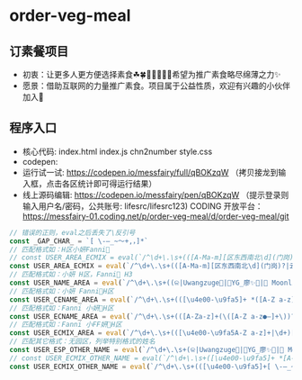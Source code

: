 # order-veg-meal

## 订素餐项目
- 初衷：让更多人更方便选择素食☘🍀🌱🌾🌽🥬🍎希望为推广素食略尽绵薄之力✨
- 愿景：借助互联网的力量推广素食。项目属于公益性质，欢迎有兴趣的小伙伴加入💫

## 程序入口
- 核心代码: index.html index.js chn2number style.css
- codepen: 
- 运行试一试: https://codepen.io/messfairy/full/qBOKzqW
（拷贝接龙到输入框，点击各区统计即可得运行结果）
- 线上源码编辑: https://codepen.io/messfairy/pen/qBOKzqW
（提示登录则输入用户名/密码，公共账号: lifesrc/lifesrc123)
CODING 开放平台：
https://messfairy-01.coding.net/p/order-veg-meal/d/order-veg-meal/git


```javascript
// 错误的正则，eval之后丢失了\反引号
const _GAP_CHAR_ = `[ \-—_~～+,，]*`
// 匹配格式如：H区小妍Fanni🌟
// const USER_AREA_ECMIX = eval(`/^\d+\.\s+(([A-Ma-m][区东西南北\d](门岗)?|云谷\s*\d+栋|[云微]谷(\d?[A-Da-d])?座?|华为(地铁)?站?[Aa]出口)|金荣达[ \-—_~～+,，]*([\u4e00-\u9fa5A-Za-z]+|\d+|$)[🌱🍀🍃🌵🌻🌼🌸🍉🍭🎈🐟🦋🐝🌈🌟✨🎀💋💤💦● ོ་]*)/`)
const USER_AREA_ECMIX = eval(`/^\d+\.\s+(([A-Ma-m][区东西南北\d](门岗)?|云谷\s*\d+栋|[云微]谷(\d?[A-Da-d])?座?|华为(地铁)?站?[Aa]出口|金荣达)[ \-—_~～+,，]*([\u4e00-\u9fa5A-Za-z]+|$)[🌱🍀🍃🌵🌻🌼🌸🍉🍭🎈🐟🦋🐝🌈🌟✨🎀💋💤💦● ོ་]*)/`)
// 匹配格式如：小妍 H区，Fanni🌟 H3
const USER_NAME_AREA = eval(`/^\d+\.\s+((ଳ|Uwangzuge🥨|💋YG_廖✨🌟|🌙 Moonlion|🍀Mʚ💋ɞ🍬|🍭オゥシュゥ🍭|喵喵张😝|🍋 易湘娇|尐霏|🍀 杨茜|_Carina..💭|\^点点滴滴\^|Going. down. this. road|L~i~n|Cindy。|Nancy。|641℃|[\u4e00-\u9fa5]+|[A-Z a-z]+)[🌱🍀🍃🌵🌻🌼🌸🍉🍭🎈🐟🦋🐝🌈🌟✨🎀💋💤💦🍼● ོ་]*[ \-—_~～+,，]*([A-Ma-m][区东西南北\d](门岗)?|云谷\s*\d+栋|[云微]谷(\d?[A-Da-d])?座?|华为(地铁)?站?[Aa]出口|金荣达))/`)  // ([，, -—_]?([多少]饭|不要米饭))?
// 匹配格式如：小妍 Fanni🌟H区
const USER_CENAME_AREA = eval(`/^\d+\.\s+(([\u4e00-\u9fa5]+ *([A-Z a-z]*|\d*))[🌱🍀🍃🌵🌻🌼🌸🍉🍭🎈🐟🦋🐝🌈🌟✨🎀💋💤💦● ོ་]*[ \-—_~～+,，]*([A-Ma-m][区东西南北\d](门岗)?|云谷\s*\d+栋|[云微]谷(\d?[A-Da-d])?座?|华为(地铁)?站?[Aa]出口|金荣达))/`)
// 匹配格式如：Fanni 小妍🌟H区
const USER_ECNAME_AREA = eval(`/^\d+\.\s+(([A-Za-z]+(\([A-Z a-z●–]+\))? *[\u4e00-\u9fa5]*)[🌱🍀🍃🌵🌻🌼🌸🍉🍭🎈🐟🦋🐝🌈🌟✨🎀💋💤💦● ོ་]*[ \-—_~～+,，]*([A-Ma-m][区东西南北\d](门岗)?|云谷\s*\d+栋|[云微]谷(\d?[A-Da-d])?座?|华为(地铁)?站?[Aa]出口|金荣达))/`)
// 匹配格式如：Fanni 小FF妍🌟H区
const USER_ECMIX_AREA = eval(`/^\d+\.\s+(([\u4e00-\u9fa5A-Z a-z]+|\d+)[🌱🍀🍃🌵🌻🌼🌸🍉🍭🎈🐟🦋🐝🌈🌟✨🎀💋💤💦● ོ་]*[ \-—_~～+,，]*([A-Ma-m][区东西南北\d](门岗)?|云谷\s*\d+栋|[云微]谷(\d?[A-Da-d])?座?|华为(地铁)?站?[Aa]出口|金荣达))/`)
// 匹配其它格式：无园区，列举特别格式的姓名
const USER_ESP_OTHER_NAME = eval(`/^\d+\.\s+(ଳ|Uwangzuge🥨|💋YG_廖✨🌟|🌙 Moonlion|🍀Mʚ💋ɞ🍬|喵喵张😝|🍋 易湘娇|尐霏|宝妹儿~|维 维|danna ²⁰²⁰|Cindy。|Nancy。|🍀 杨茜|_Carina..💭|🌱Carina|_Carina🌱|🌻Xue、|🍭オゥシュゥ🍭|春春——E区 少饭|sᴛᴀʀʀʏ.|D区门岗-赵金亮)/`)
// const USER_ECMIX_OTHER_NAME = eval(`/^\d+\.\s+([\u4e00-\u9fa5]+ *[A-Za-z]*|[A-Za-z]+ *[\u4e00-\u9fa5]*|\d+)/`)
const USER_ECMIX_OTHER_NAME = eval(`/^\d+\.\s+(([\u4e00-\u9fa5]+[ \-—_~～+,，]*[A-Za-z]*|[A-Za-z]+[ \-—_~～+,，]+[A-Za-z]+|[A-Za-z]+ga p[\u4e00-\u9fa5]*|\d+)[🌱🍀🍃🌵🌻🌼🌸🍉🍭🎈🐟🦋🐝🌈🌟✨🎀💋💤💦● ོ་]*)/`)

```